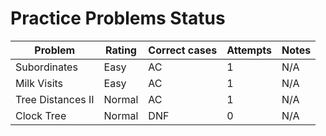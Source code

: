 # Practice Problems Status
Problem|Rating|Correct cases|Attempts|Notes
-|-|-|-|-
Subordinates|Easy|AC|1|N/A
Milk Visits|Easy|AC|1|N/A
Tree Distances II|Normal|AC|1|N/A
Clock Tree|Normal|DNF|0|N/A